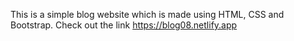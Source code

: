 This is a simple blog website which is made using HTML, CSS and Bootstrap. Check out the link https://blog08.netlify.app

